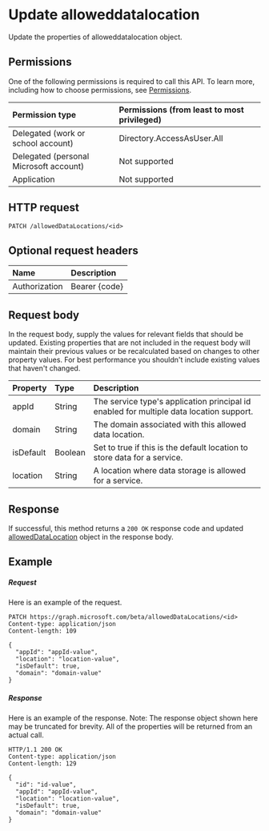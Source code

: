 # Update alloweddatalocation

Update the properties of alloweddatalocation object.
## Permissions
One of the following permissions is required to call this API. To learn more, including how to choose permissions, see [Permissions](../../../concepts/permissions_reference.md).

|Permission type      | Permissions (from least to most privileged)              |
|:--------------------|:---------------------------------------------------------|
|Delegated (work or school account) |  Directory.AccessAsUser.All  |
|Delegated (personal Microsoft account) | Not supported |
|Application | Not supported |

## HTTP request
<!-- { "blockType": "ignored" } -->
```http
PATCH /allowedDataLocations/<id>
```
## Optional request headers
| Name       | Description|
|:-----------|:-----------|
| Authorization  | Bearer {code}|

## Request body
In the request body, supply the values for relevant fields that should be updated. Existing properties that are not included in the request body will maintain their previous values or be recalculated based on changes to other property values. For best performance you shouldn't include existing values that haven't changed.

| Property	   | Type	|Description|
|:---------------|:--------|:----------|
|appId|String| The service type's application principal id enabled for multiple data location support. |
|domain|String| The domain associated with this allowed data location. |
|isDefault|Boolean| Set to true if this is the default location to store data for a service. |
|location|String| A location where data storage is allowed for a service. |

## Response
If successful, this method returns a `200 OK` response code and updated [allowedDataLocation](../resources/alloweddatalocation.md) object in the response body.
## Example
##### Request
Here is an example of the request.
<!-- {
  "blockType": "request",
  "name": "update_alloweddatalocation"
}-->
```http
PATCH https://graph.microsoft.com/beta/allowedDataLocations/<id>
Content-type: application/json
Content-length: 109

{
  "appId": "appId-value",
  "location": "location-value",
  "isDefault": true,
  "domain": "domain-value"
}
```
##### Response
Here is an example of the response. Note: The response object shown here may be truncated for brevity. All of the properties will be returned from an actual call.
<!-- {
  "blockType": "response",
  "truncated": true,
  "@odata.type": "microsoft.graph.allowedDataLocation"
} -->
```http
HTTP/1.1 200 OK
Content-type: application/json
Content-length: 129

{
  "id": "id-value",
  "appId": "appId-value",
  "location": "location-value",
  "isDefault": true,
  "domain": "domain-value"
}
```

<!-- uuid: 8fcb5dbc-d5aa-4681-8e31-b001d5168d79
2015-10-25 14:57:30 UTC -->
<!-- {
  "type": "#page.annotation",
  "description": "Update alloweddatalocation",
  "keywords": "",
  "section": "documentation",
  "tocPath": ""
}-->